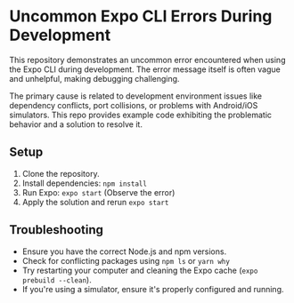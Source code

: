 # Uncommon Expo CLI Errors During Development

This repository demonstrates an uncommon error encountered when using the Expo CLI during development. The error message itself is often vague and unhelpful, making debugging challenging.

The primary cause is related to development environment issues like dependency conflicts, port collisions, or problems with Android/iOS simulators.  This repo provides example code exhibiting the problematic behavior and a solution to resolve it.

## Setup

1. Clone the repository.
2. Install dependencies: `npm install`
3. Run Expo: `expo start` (Observe the error)
4. Apply the solution and rerun `expo start`

## Troubleshooting

- Ensure you have the correct Node.js and npm versions.
- Check for conflicting packages using `npm ls` or `yarn why`
- Try restarting your computer and cleaning the Expo cache (`expo prebuild --clean`).
- If you're using a simulator, ensure it's properly configured and running.